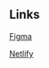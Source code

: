 ## Links
[Figma](https://www.figma.com/file/NXfRKRIN9iwXIZ79WuizAv/Parcial?node-id=0%3A1)

[Netlify]()